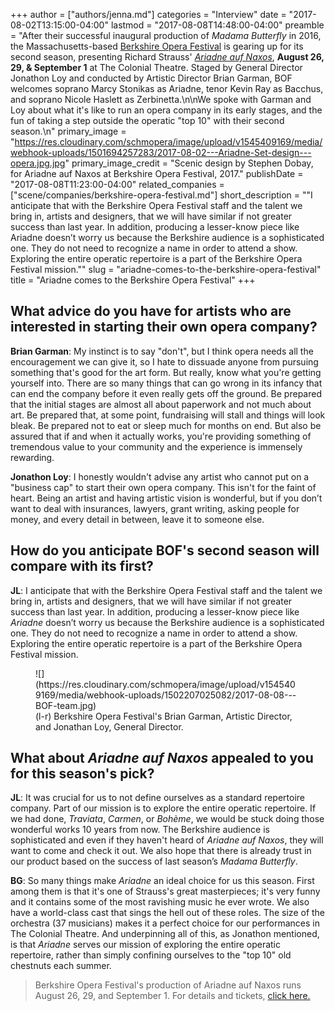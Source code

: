 +++
author = ["authors/jenna.md"]
categories = "Interview"
date = "2017-08-02T13:15:00-04:00"
lastmod = "2017-08-08T14:48:00-04:00"
preamble = "After their successful inaugural production of *Madama Butterfly* in 2016, the Massachusetts-based [Berkshire Opera Festival](/scene/companies/berkshire-opera-festival/) is gearing up for its second season, presenting Richard Strauss' [*Ariadne auf Naxos*](https://www.berkshireoperafestival.org/ariadne-auf-naxos), **August 26, 29, & September 1** at The Colonial Theatre. Staged by General Director Jonathon Loy and conducted by Artistic Director Brian Garman, BOF welcomes soprano Marcy Stonikas as Ariadne, tenor Kevin Ray as Bacchus, and soprano Nicole Haslett as Zerbinetta.\n\nWe spoke with Garman and Loy about what it's like to run an opera company in its early stages, and the fun of taking a step outside the operatic \"top 10\" with their second season.\n"
primary_image = "https://res.cloudinary.com/schmopera/image/upload/v1545409169/media/webhook-uploads/1501694257283/2017-08-02---Ariadne-Set-design---opera.jpg.jpg"
primary_image_credit = "Scenic design by Stephen Dobay, for Ariadne auf Naxos at Berkshire Opera Festival, 2017."
publishDate = "2017-08-08T11:23:00-04:00"
related_companies = ["scene/companies/berkshire-opera-festival.md"]
short_description = "&quot;I anticipate that with the Berkshire Opera Festival staff and the talent we bring in, artists and designers, that we will have similar if not greater success than last year. In addition, producing a lesser-know piece like Ariadne doesn’t worry us because the Berkshire audience is a sophisticated one. They do not need to recognize a name in order to attend a show. Exploring the entire operatic repertoire is a part of the Berkshire Opera Festival mission.&quot;"
slug = "ariadne-comes-to-the-berkshire-opera-festival"
title = "Ariadne comes to the Berkshire Opera Festival"
+++

## What advice do you have for artists who are interested in starting their own opera company?

**Brian Garman**: My instinct is to say "don't", but I think opera needs all the encouragement we can give it, so I hate to dissuade anyone from pursuing something that's good for the art form.  But really, know what you're getting yourself into.  There are so many things that can go wrong in its infancy that can end the company before it even really gets off the ground.  Be prepared that the initial stages are almost all about paperwork and not much about art.  Be prepared that, at some point, fundraising will stall and things will look bleak.  Be prepared not to eat or sleep much for months on end.  But also be assured that if and when it actually works, you're providing something of tremendous value to your community and the experience is immensely rewarding.

**Jonathon Loy**: I honestly wouldn't advise any artist who cannot put on a "business cap" to start their own opera company.  This isn't for the faint of heart.  Being an artist and having artistic vision is wonderful, but if you don’t want to deal with insurances, lawyers, grant writing, asking people for money, and every detail in between, leave it to someone else.

## How do you anticipate BOF's second season will compare with its first?

**JL**: I anticipate that with the Berkshire Opera Festival staff and the talent we bring in, artists and designers, that we will have similar if not greater success than last year.  In addition, producing a lesser-know piece like *Ariadne* doesn’t worry us because the Berkshire audience is a sophisticated one.  They do not need to recognize a name in order to attend a show.  Exploring the entire operatic repertoire is a part of the Berkshire Opera Festival mission.

<figure data-type="image">
![](https://res.cloudinary.com/schmopera/image/upload/v1545409169/media/webhook-uploads/1502207025082/2017-08-08---BOF-team.jpg)
<figcaption>(l-r) Berkshire Opera Festival's Brian Garman, Artistic Director, and Jonathan Loy, General Director.</figcaption>
</figure>

## What about *Ariadne auf Naxos* appealed to you for this season's pick?

**JL**: It was crucial for us to not define ourselves as a standard repertoire company.  Part of our mission is to explore the entire operatic repertoire.  If we had done, *Traviata*, *Carmen*, or *Bohème*, we would be stuck doing those wonderful works 10 years from now.  The Berkshire audience is sophisticated and even if they haven't heard of *Ariadne auf Naxos*, they will want to come and check it out.  We also hope that there is already trust in our product based on the success of last season’s *Madama Butterfly*.

**BG**: So many things make *Ariadne* an ideal choice for us this season.  First among them is that it's one of Strauss's great masterpieces; it's very funny and it contains some of the most ravishing music he ever wrote.  We also have a world-class cast that sings the hell out of these roles.  The size of the orchestra (37 musicians) makes it a perfect choice for our performances in The Colonial Theatre.  And underpinning all of this, as Jonathon mentioned, is that *Ariadne* serves our mission of exploring the entire operatic repertoire, rather than simply confining ourselves to the "top 10" old chestnuts each summer.

>Berkshire Opera Festival's production of Ariadne auf Naxos runs August 26, 29, and September 1. For details and tickets, [click here.](https://www.berkshireoperafestival.org/ariadne-auf-naxos)
